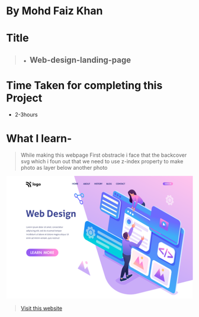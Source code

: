 # By Mohd Faiz Khan

# Title
  > - ## Web-design-landing-page

# Time Taken for completing this Project
  - 2-3hours
 
# What I learn- 
 
 > While making this webpage First obstracle i face that the backcover svg which i foun out that we need to use z-index property to make photo as layer below another photo
 
 
 
 
  ![Website-demo-pic](https://raw.githubusercontent.com/mfaizk/web-design-landing-page-8/master/8.png)



> [Visit this website](https://web-design-landing-page1.netlify.app/)
